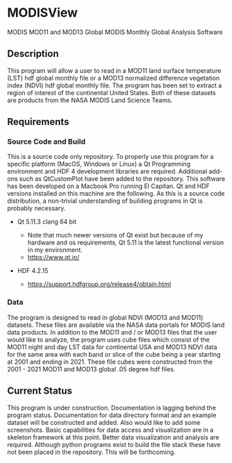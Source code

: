 # MODISView 

MODIS MOD11 and MOD13 Global MODIS Monthly Global Analysis Software

## Description

This program will allow a user to read in a MOD11 land surface temperature (LST) hdf global monthly file or a MOD13 normalized difference vegetation index (NDVI) hdf global monthly file. The program has been set to extract a region of interest of the continental United States. Both of these datasets are products from the NASA MODIS Land Science Teams. 

## Requirements

### Source Code and Build
This is a source code only repository. To properly use this program for a specific platform (MacOS, Windows or Linux) a Qt Programming environment and HDF 4 development libraries are required. Additional add-ons such as QtCustomPlot have been added to the repository. This software has been developed on a Macbook Pro running El Capitan. Qt and HDF versions installed on this machine are the following. As this is a source code distribution, a non-trivial understanding of building programs in Qt is probably necessary. 

  * Qt 5.11.3 clang 64 bit
    * Note that much newer versions of Qt exist but because of my hardware and os requirements, Qt 5.11 is the latest functional version in my environment.
    * https://www.qt.io/ 
    
  * HDF 4.2.15
    * https://support.hdfgroup.org/release4/obtain.html
    
 
### Data
The program is designed to read in global NDVI (MOD13 and MOD11) datasets. These files are available via the NASA data portals for MODIS land data products. In addition to the MOD11 and / or MOD13 files that the user would like to analyze, the program uses cube files which consist of the MOD11 night and day LST data for continental USA and MOD13 NDVI data for the same area with each band or slice of the cube being a year starting at 2001 and ending in 2021. These file cubes were constructed from the 2001 - 2021 MOD11 and MOD13 global .05 degree hdf files.  


## Current Status
This program is under construction. Documentation is lagging behind the program status. Documentation for data directory format and an example dataset will be constructed and added. Also would like to add some screenshots. Basic capabilities for data access and visualization are in a skeleton framework at this point. Better data visualization and analysis are required. Although python programs exist to build the file stack these have not been placed in the repository. This will be forthcoming.

